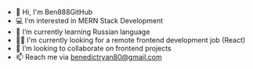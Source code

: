 - 👋 Hi, I'm Ben888GitHub
- 💻 I’m interested in MERN Stack Development
- 📖 I’m currently learning Russian language
- 🧑‍💻 I'm currently looking for a remote frontend development job (React)
- 🔬 I’m looking to collaborate on frontend projects
- 📫 Reach me via benedictryan80@gmail.com

<!--
**Ben888GitHub/Ben888GitHub** is a ✨ _special_ ✨ repository because its `README.md` (this file) appears on your GitHub profile.
### Hi there 👋
-->
